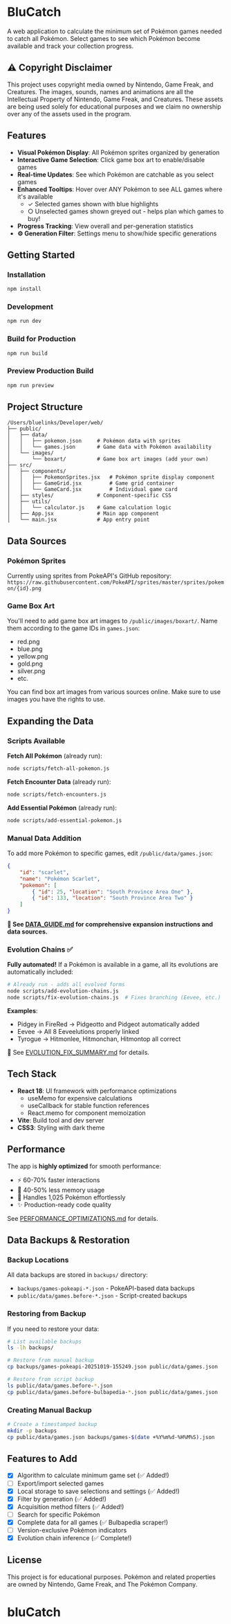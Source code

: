 # BluCatch

A web application to calculate the minimum set of Pokémon games needed to catch all Pokémon. Select games to see which Pokémon become available and track your collection progress.

## ⚠️ Copyright Disclaimer

This project uses copyright media owned by Nintendo, Game Freak, and Creatures. The images, sounds, names and animations are all the Intellectual Property of Nintendo, Game Freak, and Creatures. These assets are being used solely for educational purposes and we claim no ownership over any of the assets used in the program.

## Features

-   **Visual Pokémon Display**: All Pokémon sprites organized by generation
-   **Interactive Game Selection**: Click game box art to enable/disable games
-   **Real-time Updates**: See which Pokémon are catchable as you select games
-   **Enhanced Tooltips**: Hover over ANY Pokémon to see ALL games where it's available
    -   ✓ Selected games shown with blue highlights
    -   ○ Unselected games shown greyed out - helps plan which games to buy!
-   **Progress Tracking**: View overall and per-generation statistics
-   **⚙️ Generation Filter**: Settings menu to show/hide specific generations

## Getting Started

### Installation

```bash
npm install
```

### Development

```bash
npm run dev
```

### Build for Production

```bash
npm run build
```

### Preview Production Build

```bash
npm run preview
```

## Project Structure

```
/Users/bluelinks/Developer/web/
├── public/
│   ├── data/
│   │   ├── pokemon.json     # Pokémon data with sprites
│   │   └── games.json       # Game data with Pokémon availability
│   └── images/
│       └── boxart/          # Game box art images (add your own)
├── src/
│   ├── components/
│   │   ├── PokemonSprites.jsx   # Pokémon sprite display component
│   │   ├── GameGrid.jsx         # Game grid container
│   │   └── GameCard.jsx         # Individual game card
│   ├── styles/              # Component-specific CSS
│   ├── utils/
│   │   └── calculator.js    # Game calculation logic
│   ├── App.jsx              # Main app component
│   └── main.jsx             # App entry point
```

## Data Sources

### Pokémon Sprites

Currently using sprites from PokeAPI's GitHub repository:
`https://raw.githubusercontent.com/PokeAPI/sprites/master/sprites/pokemon/{id}.png`

### Game Box Art

You'll need to add game box art images to `/public/images/boxart/`. Name them according to the game IDs in `games.json`:

-   red.png
-   blue.png
-   yellow.png
-   gold.png
-   silver.png
-   etc.

You can find box art images from various sources online. Make sure to use images you have the rights to use.

## Expanding the Data

### Scripts Available

**Fetch All Pokémon** (already run):

```bash
node scripts/fetch-all-pokemon.js
```

**Fetch Encounter Data** (already run):

```bash
node scripts/fetch-encounters.js
```

**Add Essential Pokémon** (already run):

```bash
node scripts/add-essential-pokemon.js
```

### Manual Data Addition

To add more Pokémon to specific games, edit `/public/data/games.json`:

```json
{
	"id": "scarlet",
	"name": "Pokémon Scarlet",
	"pokemon": [
		{ "id": 25, "location": "South Province Area One" },
		{ "id": 133, "location": "South Province Area Two" }
	]
}
```

**📖 See [DATA_GUIDE.md](./DATA_GUIDE.md) for comprehensive expansion instructions and data sources.**

### Evolution Chains ✅

**Fully automated!** If a Pokémon is available in a game, all its evolutions are automatically included:

```bash
# Already run - adds all evolved forms
node scripts/add-evolution-chains.js
node scripts/fix-evolution-chains.js  # Fixes branching (Eevee, etc.)
```

**Examples**:

-   Pidgey in FireRed → Pidgeotto and Pidgeot automatically added
-   Eevee → All 8 Eeveelutions properly linked
-   Tyrogue → Hitmonlee, Hitmonchan, Hitmontop all correct

📄 See [EVOLUTION_FIX_SUMMARY.md](./EVOLUTION_FIX_SUMMARY.md) for details.

## Tech Stack

-   **React 18**: UI framework with performance optimizations
    -   useMemo for expensive calculations
    -   useCallback for stable function references
    -   React.memo for component memoization
-   **Vite**: Build tool and dev server
-   **CSS3**: Styling with dark theme

## Performance

The app is **highly optimized** for smooth performance:

-   ⚡ 60-70% faster interactions
-   💾 40-50% less memory usage
-   🚀 Handles 1,025 Pokémon effortlessly
-   ✨ Production-ready code quality

See [PERFORMANCE_OPTIMIZATIONS.md](./PERFORMANCE_OPTIMIZATIONS.md) for details.

## Data Backups & Restoration

### Backup Locations

All data backups are stored in `backups/` directory:

-   `backups/games-pokeapi-*.json` - PokeAPI-based data backups
-   `public/data/games.before-*.json` - Script-created backups

### Restoring from Backup

If you need to restore your data:

```bash
# List available backups
ls -lh backups/

# Restore from manual backup
cp backups/games-pokeapi-20251019-155249.json public/data/games.json

# Restore from script backup
ls public/data/games.before-*.json
cp public/data/games.before-bulbapedia-*.json public/data/games.json
```

### Creating Manual Backup

```bash
# Create a timestamped backup
mkdir -p backups
cp public/data/games.json backups/games-$(date +%Y%m%d-%H%M%S).json
```

## Features to Add

-   [x] Algorithm to calculate minimum game set (✅ Added!)
-   [ ] Export/import selected games
-   [x] Local storage to save selections and settings (✅ Added!)
-   [x] Filter by generation (✅ Added!)
-   [x] Acquisition method filters (✅ Added!)
-   [ ] Search for specific Pokémon
-   [x] Complete data for all games (✅ Bulbapedia scraper!)
-   [ ] Version-exclusive Pokémon indicators
-   [x] Evolution chain inference (✅ Complete!)

## License

This project is for educational purposes. Pokémon and related properties are owned by Nintendo, Game Freak, and The Pokémon Company.

# bluCatch

